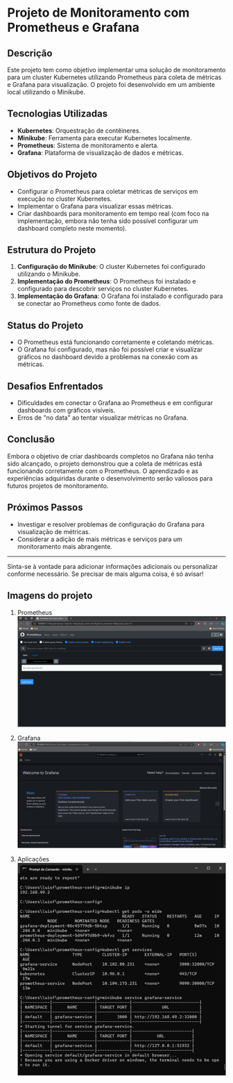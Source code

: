 # Projeto de Monitoramento com Prometheus e Grafana

## Descrição

Este projeto tem como objetivo implementar uma solução de monitoramento para um cluster Kubernetes utilizando Prometheus para coleta de métricas e Grafana para visualização. O projeto foi desenvolvido em um ambiente local utilizando o Minikube.

## Tecnologias Utilizadas

- **Kubernetes**: Orquestração de contêineres.
- **Minikube**: Ferramenta para executar Kubernetes localmente.
- **Prometheus**: Sistema de monitoramento e alerta.
- **Grafana**: Plataforma de visualização de dados e métricas.

## Objetivos do Projeto

- Configurar o Prometheus para coletar métricas de serviços em execução no cluster Kubernetes.
- Implementar o Grafana para visualizar essas métricas.
- Criar dashboards para monitoramento em tempo real (com foco na implementação, embora não tenha sido possível configurar um dashboard completo neste momento).

## Estrutura do Projeto

1. **Configuração do Minikube**: O cluster Kubernetes foi configurado utilizando o Minikube.
2. **Implementação do Prometheus**: O Prometheus foi instalado e configurado para descobrir serviços no cluster Kubernetes.
3. **Implementação do Grafana**: O Grafana foi instalado e configurado para se conectar ao Prometheus como fonte de dados.

## Status do Projeto

- O Prometheus está funcionando corretamente e coletando métricas.
- O Grafana foi configurado, mas não foi possível criar e visualizar gráficos no dashboard devido a problemas na conexão com as métricas.

## Desafios Enfrentados

- Dificuldades em conectar o Grafana ao Prometheus e em configurar dashboards com gráficos visíveis.
- Erros de "no data" ao tentar visualizar métricas no Grafana.

## Conclusão

Embora o objetivo de criar dashboards completos no Grafana não tenha sido alcançado, o projeto demonstrou que a coleta de métricas está funcionando corretamente com o Prometheus. O aprendizado e as experiências adquiridas durante o desenvolvimento serão valiosos para futuros projetos de monitoramento.

## Próximos Passos

- Investigar e resolver problemas de configuração do Grafana para visualização de métricas.
- Considerar a adição de mais métricas e serviços para um monitoramento mais abrangente.

---

Sinta-se à vontade para adicionar informações adicionais ou personalizar conforme necessário. Se precisar de mais alguma coisa, é só avisar!


## Imagens do projeto

1. Prometheus
![Prometheus](prom.png)

2. Grafana
![Prometheus](grafana.png)

3. Aplicações
![Prometheus](cmd.png)
